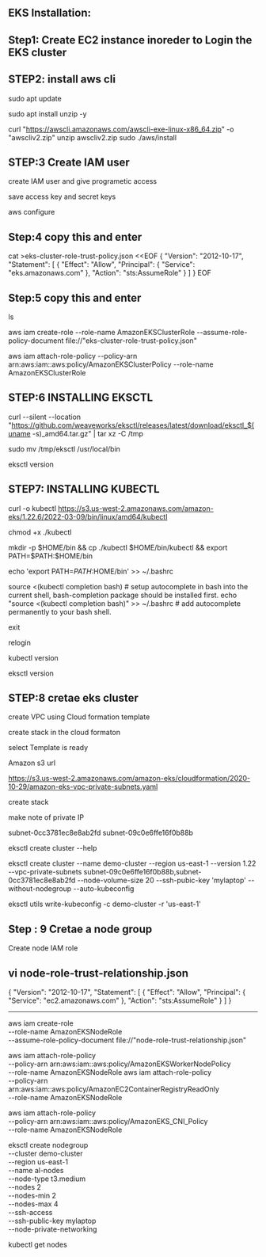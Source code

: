 EKS Installation:
-----------------------

Step1: Create EC2 instance inoreder to Login the EKS cluster
--------------------------------------------------------------

STEP2: install aws cli
-------------------------
sudo apt update


sudo apt install unzip -y

curl "https://awscli.amazonaws.com/awscli-exe-linux-x86_64.zip" -o "awscliv2.zip"
unzip awscliv2.zip
sudo ./aws/install


STEP:3 Create IAM user
-----------------------------

create IAM user and give programetic access

save access key and secret keys


aws configure

Step:4 copy this and enter
---------------------------

cat >eks-cluster-role-trust-policy.json <<EOF
{
  "Version": "2012-10-17",
  "Statement": [
    {
      "Effect": "Allow",
      "Principal": {
        "Service": "eks.amazonaws.com"
      },
      "Action": "sts:AssumeRole"
    }
  ]
}
EOF

Step:5 copy this and enter
-------------------------

ls


aws iam create-role --role-name AmazonEKSClusterRole --assume-role-policy-document file://"eks-cluster-role-trust-policy.json"



aws iam attach-role-policy --policy-arn arn:aws:iam::aws:policy/AmazonEKSClusterPolicy --role-name AmazonEKSClusterRole




STEP:6 INSTALLING EKSCTL
--------------------------------
curl --silent --location "https://github.com/weaveworks/eksctl/releases/latest/download/eksctl_$(uname -s)_amd64.tar.gz" | tar xz -C /tmp


sudo mv /tmp/eksctl /usr/local/bin

eksctl version


STEP7: INSTALLING KUBECTL
-------------------------------

curl -o kubectl https://s3.us-west-2.amazonaws.com/amazon-eks/1.22.6/2022-03-09/bin/linux/amd64/kubectl

chmod +x ./kubectl


mkdir -p $HOME/bin && cp ./kubectl $HOME/bin/kubectl && export PATH=$PATH:$HOME/bin

echo 'export PATH=$PATH:$HOME/bin' >> ~/.bashrc


source <(kubectl completion bash) # setup autocomplete in bash into the current shell, bash-completion package should be installed first.
echo "source <(kubectl completion bash)" >> ~/.bashrc # add autocomplete permanently to your bash shell.



exit

relogin 

kubectl version

eksctl version


STEP:8 cretae eks cluster
-------------------------

create VPC using Cloud formation template

create stack in the cloud formaton 

select Template is ready

Amazon s3 url 

https://s3.us-west-2.amazonaws.com/amazon-eks/cloudformation/2020-10-29/amazon-eks-vpc-private-subnets.yaml


create stack

make note of private IP

subnet-0cc3781ec8e8ab2fd
subnet-09c0e6ffe16f0b88b

eksctl create cluster --help


eksctl create cluster --name demo-cluster --region us-east-1 --version 1.22 --vpc-private-subnets subnet-09c0e6ffe16f0b88b,subnet-0cc3781ec8e8ab2fd --node-volume-size 20 --ssh-pubic-key 'mylaptop' --without-nodegroup --auto-kubeconfig


eksctl utils write-kubeconfig -c demo-cluster -r 'us-east-1'

Step : 9  Cretae a node group
---------------------------------
Create node IAM role

vi node-role-trust-relationship.json
--------------------------------------

{
  "Version": "2012-10-17",
  "Statement": [
    {
      "Effect": "Allow",
      "Principal": {
        "Service": "ec2.amazonaws.com"
      },
      "Action": "sts:AssumeRole"
    }
  ]
}

------------------------------------------------

aws iam create-role \
  --role-name AmazonEKSNodeRole \
  --assume-role-policy-document file://"node-role-trust-relationship.json"


aws iam attach-role-policy \
  --policy-arn arn:aws:iam::aws:policy/AmazonEKSWorkerNodePolicy \
  --role-name AmazonEKSNodeRole
aws iam attach-role-policy \
  --policy-arn arn:aws:iam::aws:policy/AmazonEC2ContainerRegistryReadOnly \
  --role-name AmazonEKSNodeRole


  aws iam attach-role-policy \
  --policy-arn arn:aws:iam::aws:policy/AmazonEKS_CNI_Policy \
  --role-name AmazonEKSNodeRole


eksctl create nodegroup \
  --cluster demo-cluster \
  --region us-east-1 \
  --name al-nodes \
  --node-type t3.medium \
  --nodes 2 \
  --nodes-min 2 \
  --nodes-max 4 \
  --ssh-access \
  --ssh-public-key mylaptop \
  --node-private-networking



kubectl get nodes















































